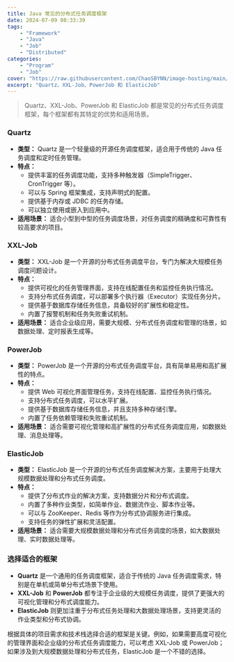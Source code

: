 ```yaml
---
title: Java 常见的分布式任务调度框架
date: 2024-07-09 08:33:39
tags: 
    - "Framework"
    - "Java"
    - "Job"
    - "Distributed"
categories:
    - "Program"
    - "Job"
cover: "https://raw.githubusercontent.com/ChaoSBYNN/image-hosting/main/program/time.png"
excerpt: "Quartz、XXL-Job、PowerJob 和 ElasticJob"
---
```


> Quartz、XXL-Job、PowerJob 和 ElasticJob 都是常见的分布式任务调度框架，每个框架都有其特定的优势和适用场景。

### Quartz

- **类型：** Quartz 是一个轻量级的开源任务调度框架，适合用于传统的 Java 任务调度和定时任务管理。
- **特点：**
  - 提供丰富的任务调度功能，支持多种触发器（SimpleTrigger、CronTrigger 等）。
  - 可以与 Spring 框架集成，支持声明式的配置。
  - 提供基于内存或 JDBC 的任务存储。
  - 可以独立使用或嵌入到应用中。
- **适用场景：** 适合小型到中型的任务调度场景，对任务调度的精确度和可靠性有较高要求的项目。

### XXL-Job

- **类型：** XXL-Job 是一个开源的分布式任务调度平台，专门为解决大规模任务调度问题设计。
- **特点：**
  - 提供可视化的任务管理界面，支持在线配置任务和监控任务执行情况。
  - 支持分布式任务调度，可以部署多个执行器（Executor）实现任务分片。
  - 提供基于数据库存储任务信息，具备较好的扩展性和稳定性。
  - 内置了报警机制和任务失败重试机制。
- **适用场景：** 适合企业级应用，需要大规模、分布式任务调度和管理的场景，如数据处理、定时报表生成等。

### PowerJob

- **类型：** PowerJob 是一个开源的分布式任务调度平台，具有简单易用和高扩展性的特点。
- **特点：**
  - 提供 Web 可视化界面管理任务，支持在线配置、监控任务执行情况。
  - 支持分布式任务调度，可以水平扩展。
  - 提供基于数据库存储任务信息，并且支持多种存储引擎。
  - 内置了任务依赖管理和失败重试机制。
- **适用场景：** 适合需要可视化管理和高扩展性的分布式任务调度应用，如数据处理、消息处理等。

### ElasticJob

- **类型：** ElasticJob 是一个开源的分布式任务调度解决方案，主要用于处理大规模数据处理和分布式任务调度。
- **特点：**
  - 提供了分布式作业的解决方案，支持数据分片和分布式调度。
  - 内置了多种作业类型，如简单作业、数据流作业、脚本作业等。
  - 可以与 ZooKeeper、Redis 等作为分布式协调服务进行集成。
  - 支持任务的弹性扩展和灵活配置。
- **适用场景：** 适合需要大规模数据处理和分布式任务调度的场景，如大数据处理、实时数据处理等。

### 选择适合的框架

- **Quartz** 是一个通用的任务调度框架，适合于传统的 Java 任务调度需求，特别是在单机或简单分布式场景下使用。
- **XXL-Job** 和 **PowerJob** 都专注于企业级的大规模任务调度，提供了更强大的可视化管理和分布式调度能力。
- **ElasticJob** 则更加注重于分布式任务处理和大数据处理场景，支持更灵活的作业类型和分布式协调。

根据具体的项目需求和技术栈选择合适的框架是关键。例如，如果需要高度可视化的管理界面和企业级的分布式任务调度能力，可以考虑 XXL-Job 或 PowerJob；如果涉及到大规模数据处理和分布式任务，ElasticJob 是一个不错的选择。